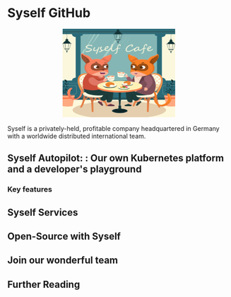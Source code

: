 # Syself GitHub

<p align="center">
  <img src="https://github.com/Sayanta66/test-readme/blob/main/img/03-1.png" width="255" height="200" alt="Ory - open source security infrastructure" />
</p>

Syself is a privately-held, profitable company headquartered in Germany with a worldwide distributed international team.

## Syself Autopilot: : Our own Kubernetes platform and a developer's playground


### Key features


## Syself Services


## Open-Source with Syself


## Join our wonderful team


## Further Reading
